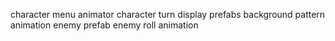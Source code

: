 character menu animator 
character turn display prefabs
background pattern animation
enemy prefab
enemy roll animation